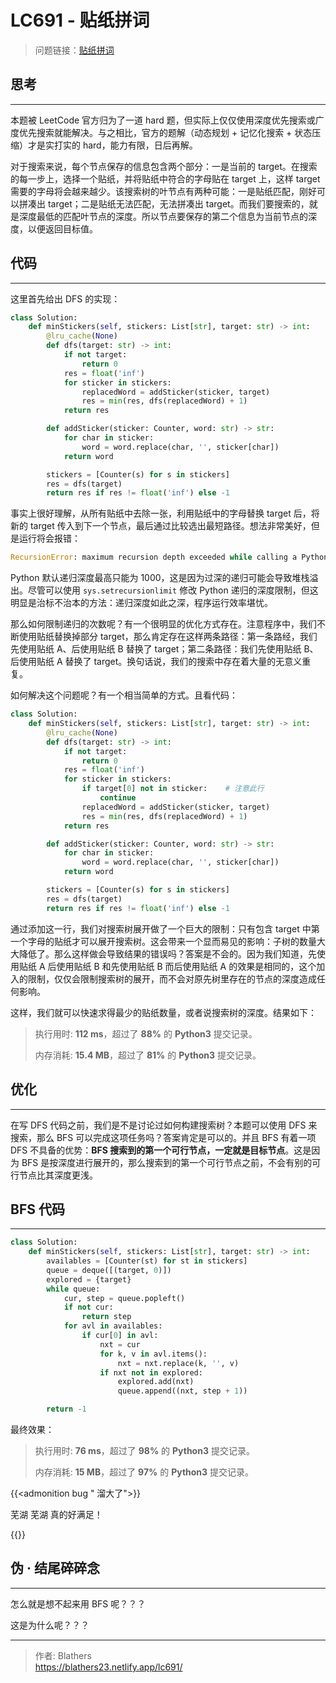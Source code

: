# LC691 - 贴纸拼词


<!--more-->

> 问题链接：[贴纸拼词](https://leetcode.cn/problems/stickers-to-spell-word/)

## 思考

---

本题被 LeetCode 官方归为了一道 hard 题，但实际上仅仅使用深度优先搜索或广度优先搜索就能解决。与之相比，官方的题解（动态规划 + 记忆化搜索 + 状态压缩）才是实打实的 hard，能力有限，日后再解。

对于搜索来说，每个节点保存的信息包含两个部分：一是当前的 target。在搜索的每一步上，选择一个贴纸，并将贴纸中符合的字母贴在 target 上，这样 target 需要的字母将会越来越少。该搜索树的叶节点有两种可能：一是贴纸匹配，刚好可以拼凑出 target；二是贴纸无法匹配，无法拼凑出 target。而我们要搜索的，就是深度最低的匹配叶节点的深度。所以节点要保存的第二个信息为当前节点的深度，以便返回目标值。

## 代码

---

这里首先给出 DFS 的实现：

```python
class Solution:
    def minStickers(self, stickers: List[str], target: str) -> int:
        @lru_cache(None)
        def dfs(target: str) -> int:
            if not target:
                return 0
            res = float('inf')
            for sticker in stickers:
                replacedWord = addSticker(sticker, target)
                res = min(res, dfs(replacedWord) + 1)
            return res

        def addSticker(sticker: Counter, word: str) -> str:
            for char in sticker:
                word = word.replace(char, '', sticker[char])
            return word

        stickers = [Counter(s) for s in stickers]
        res = dfs(target)
        return res if res != float('inf') else -1
```

 事实上很好理解，从所有贴纸中去除一张，利用贴纸中的字母替换 target 后，将新的 target 传入到下一个节点，最后通过比较选出最短路径。想法非常美好，但是运行将会报错：

```python
RecursionError: maximum recursion depth exceeded while calling a Python object
```

Python 默认递归深度最高只能为 1000，这是因为过深的递归可能会导致堆栈溢出。尽管可以使用 `sys.setrecursionlimit` 修改 Python 递归的深度限制，但这明显是治标不治本的方法：递归深度如此之深，程序运行效率堪忧。

那么如何限制递归的次数呢？有一个很明显的优化方式存在。注意程序中，我们不断使用贴纸替换掉部分 target，那么肯定存在这样两条路径：第一条路经，我们先使用贴纸 A、后使用贴纸 B 替换了 target；第二条路径：我们先使用贴纸 B、后使用贴纸 A 替换了 target。换句话说，我们的搜索中存在着大量的无意义重复。

如何解决这个问题呢？有一个相当简单的方式。且看代码：

```python
class Solution:
    def minStickers(self, stickers: List[str], target: str) -> int:
        @lru_cache(None)
        def dfs(target: str) -> int:
            if not target:
                return 0
            res = float('inf')
            for sticker in stickers:
            	if target[0] not in sticker:	# 注意此行
                    continue
                replacedWord = addSticker(sticker, target)
                res = min(res, dfs(replacedWord) + 1)
            return res

        def addSticker(sticker: Counter, word: str) -> str:
            for char in sticker:
                word = word.replace(char, '', sticker[char])
            return word

        stickers = [Counter(s) for s in stickers]
        res = dfs(target)
        return res if res != float('inf') else -1
```

通过添加这一行，我们对搜索树展开做了一个巨大的限制：只有包含 target 中第一个字母的贴纸才可以展开搜索树。这会带来一个显而易见的影响：子树的数量大大降低了。那么这样做会导致结果的错误吗？答案是不会的。因为我们知道，先使用贴纸 A 后使用贴纸 B 和先使用贴纸 B 而后使用贴纸 A 的效果是相同的，这个加入的限制，仅仅会限制搜索树的展开，而不会对原先树里存在的节点的深度造成任何影响。

这样，我们就可以快速求得最少的贴纸数量，或者说搜索树的深度。结果如下：

>执行用时: **112 ms**，超过了 **88%** 的 **Python3** 提交记录。
>
>内存消耗: **15.4 MB**，超过了 **81%** 的 **Python3** 提交记录。

## 优化

---

在写 DFS 代码之前，我们是不是讨论过如何构建搜索树？本题可以使用 DFS 来搜索，那么 BFS 可以完成这项任务吗？答案肯定是可以的。并且 BFS 有着一项 DFS 不具备的优势：**BFS 搜索到的第一个可行节点，一定就是目标节点**。这是因为 BFS 是按深度进行展开的，那么搜索到的第一个可行节点之前，不会有别的可行节点比其深度更浅。

## BFS 代码

---

```python
class Solution:
    def minStickers(self, stickers: List[str], target: str) -> int:
        availables = [Counter(st) for st in stickers]
        queue = deque([(target, 0)])
        explored = {target}
        while queue:
            cur, step = queue.popleft()
            if not cur:
                return step
            for avl in availables:
                if cur[0] in avl:
                    nxt = cur
                    for k, v in avl.items():
                        nxt = nxt.replace(k, '', v)
                    if nxt not in explored:
                        explored.add(nxt)
                        queue.append((nxt, step + 1))

        return -1
```

最终效果：

>执行用时: **76 ms**，超过了 **98%** 的 **Python3** 提交记录。
>
>内存消耗: **15 MB**，超过了 **97%** 的 **Python3** 提交记录。

{{<admonition bug " 溜大了">}}

芜湖 芜湖 真的好满足！

{{</admonition>}}

## 伪 · 结尾碎碎念

---

怎么就是想不起来用 BFS 呢？？？

这是为什么呢？？？

---

> 作者: Blathers  
> https://blathers23.netlify.app/lc691/
